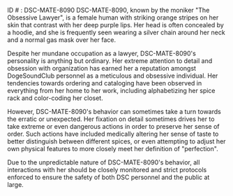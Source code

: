ID # : DSC-MATE-8090
DSC-MATE-8090, known by the moniker "The Obsessive Lawyer", is a female human with striking orange stripes on her skin that contrast with her deep purple lips. Her head is often concealed by a hoodie, and she is frequently seen wearing a silver chain around her neck and a normal gas mask over her face. 

Despite her mundane occupation as a lawyer, DSC-MATE-8090's personality is anything but ordinary. Her extreme attention to detail and obsession with organization has earned her a reputation amongst DogeSoundClub personnel as a meticulous and obsessive individual. Her tendencies towards ordering and cataloging have been observed in everything from her home to her work, including alphabetizing her spice rack and color-coding her closet.

However, DSC-MATE-8090's behavior can sometimes take a turn towards the erratic or unexpected. Her fixation on detail sometimes drives her to take extreme or even dangerous actions in order to preserve her sense of order. Such actions have included medically altering her sense of taste to better distinguish between different spices, or even attempting to adjust her own physical features to more closely meet her definition of "perfection".

Due to the unpredictable nature of DSC-MATE-8090's behavior, all interactions with her should be closely monitored and strict protocols enforced to ensure the safety of both DSC personnel and the public at large.